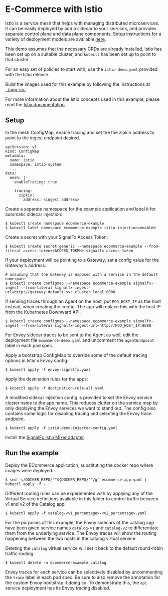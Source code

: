# E-Commerce with Istio

Istio is a service mesh that helps with managing distributed microservices. It
can be easily deployed by add a sidecar to your services, and provides separate
control plane and data plane components. Setup instructions for a variety of
deployment models are available [here](https://istio.io/docs/setup/).

This demo assumes that the necessary CRDs are already installed, Istio has been
set up on a suitable cluster, and `kubectl` has been set up to point to that
cluster.

For an easy set of policies to start with, use the `istio-demo.yaml` provided
with the Istio release.

Build the images used for this example by following the instructions at [../app-src](../app-src)

For more information about the Istio concepts used in this example, please read
the [Istio documentation](https://istio.io/docs/concepts/).

## Setup

In the mesh ConfigMap, enable tracing and set the the zipkin address to point to the ingest
endpoint desired.

```
apiVersion: v1
kind: ConfigMap
metadata:
  name: istio
  namespace: istio-system
  ...
data:
  mesh: |-
    enableTracing: true

    tracing:
      zipkin:
        address: <ingest address>
```

Create a separate namespace for the example application and label it for automatic sidecar injection:

```
$ kubectl create namespace ecommerce-example
$ kubectl label namespace ecommerce-example istio-injection=enabled
```

Create a secret with your SignalFx Access Token:

    $ kubectl create secret generic --namespace ecommerce-example --from-literal access-token=<ACCESS_TOKEN> signalfx-access-token

If your deployment will be pointing to a Gateway, set a config value for the Gateway's address:

```
# assuming that the Gateway is exposed with a service in the default namespace
$ kubectl create configmap --namespace ecommerce-example signalfx-ingest --from-literal signalfx-ingest-url=http://gateway.default.svc.cluster.local:8080
```

If sending traces through an Agent on the host, put `POD_HOST_IP` as the host
instead, when creating the config. The app will replace this with the host IP from
the Kubernetes Downward API.

    $ kubectl create configmap --namespace ecommerce-example signalfx-ingest --from-literal signalfx-ingest-url=http://POD_HOST_IP:9080

For Envoy sidecar traces to be sent to the Agent as well, edit the deployment
file `ecommerce-demo.yaml` and uncomment the `agentEndpoint` label in each pod
spec.

Apply a bootstrap ConfigMap to override some of the default tracing options in
Istio's Envoy config:

    $ kubectl apply -f envoy-signalfx.yaml

Apply the destination rules for the apps:

    $ kubectl apply -f destination-rule-all.yaml

A modified sidecar injection config is provided to set the Envoy service cluster name
to the app name. This reduces clutter on the service map by only displaying the
Envoy services we want to stand out. The config also contains some logic for
disabling tracing and selecting the Envoy trace endpoint.

    $ kubectl apply -f istio-demo-injector-config.yaml

Install the [SignalFx Istio Mixer adapter](https://github.com/signalfx/signalfx-istio-adapter).

## Run the example

Deploy the ECommerce application, substituting the docker repo where images were deployed:

    $ sed 's/DOCKER_REPO/'"${DOCKER_REPO}"'/g' ecommerce-app.yaml | kubectl apply -f -

Different routing rules can be experimented with by applying any of the Virtual
Service definitions available in this folder to control traffic between v1 and
v2 of the Catalog app.

    $ kubectl apply -f catalog-<v1_percentage>-<v2_percentage>.yaml

For the purposes of this example, the Envoy sidecars of the catalog app have
been given service names `catalog-v1` and `catalog-v2` to differentiate them
from the underlying service. The Envoy traces will show the routing happening
between the two hosts in the catalog virtual service.

Deleting the `catalog` virtual service will set it back to the default
round-robin traffic routing.

    $ kubectl delete -n ecommerce-example catalog

Envoy traces for each service can be selectively disabled by uncommenting the
`trace` label in each pod spec. Be sure to also remove the annotation for the
custom Envoy bootstrap if doing so. To demonstrate this, the `api` service
deployment has its Envoy tracing disabled.
